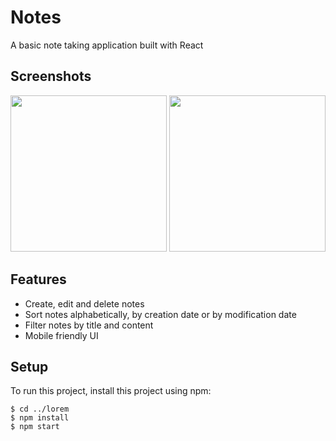 # Notes

A basic note taking application built with React


## Screenshots
<img width=250 src="https://user-images.githubusercontent.com/53840228/118410843-d41b3c80-b691-11eb-83a2-923909b34512.png"/> <img width=250 src="https://user-images.githubusercontent.com/53840228/118410846-d54c6980-b691-11eb-8749-08ae865c1ca4.png"/>



## Features

- Create, edit and delete notes
- Sort notes alphabetically, by creation date or by modification date
- Filter notes by title and content
- Mobile friendly UI


## Setup

To run this project, install this project using npm:

```
$ cd ../lorem
$ npm install
$ npm start
```
